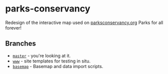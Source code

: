 parks-conservancy
=================

Redesign of the interactive map used on
[parksconservancy.org](http://www.parksconservancy.org/) Parks for all forever!

## Branches

* [`master`](https://github.com/stamen/parks-conservancy) - you're looking at it.
* [`www`](https://github.com/stamen/parks-conservancy/tree/www) - site templates for testing in situ.
* [`basemap`](https://github.com/stamen/parks-conservancy/tree/basemap) - Basemap and data import scripts.
